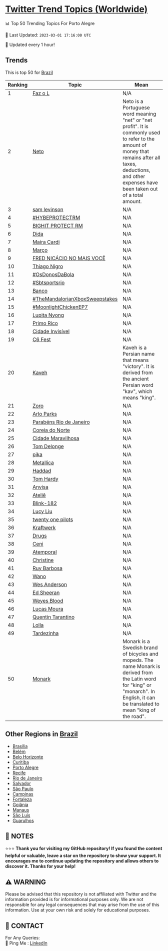 [Twitter Trend Topics (Worldwide)](https://github.com/ErcinDedeoglu/Twitter-Trend-Topics)
==========


📊 Top 50 Trending Topics For Porto Alegre

📆 Last Updated: `2023-03-01 17:16:00 UTC`

🔧 Updated every 1 hour!


## Trends

This is top 50 for [Brazil](</Brazil>)

| Ranking | Topic | Mean |
| ------- | ------------ | ------------ |
| 1 | [Faz o L](http://twitter.com/search?q=Faz+o+L) | N/A |
| 2 | [Neto](http://twitter.com/search?q=Neto) | Neto is a Portuguese word meaning "net" or "net profit". It is commonly used to refer to the amount of money that remains after all taxes, deductions, and other expenses have been taken out of a total amount. |
| 3 | [sam levinson](http://twitter.com/search?q=sam+levinson) | N/A |
| 4 | [#HYBEPROTECTRM](http://twitter.com/search?q=%23HYBEPROTECTRM) | N/A |
| 5 | [BIGHIT PROTECT RM](http://twitter.com/search?q=BIGHIT+PROTECT+RM) | N/A |
| 6 | [Dida](http://twitter.com/search?q=Dida) | N/A |
| 7 | [Maira Cardi](http://twitter.com/search?q=Maira+Cardi) | N/A |
| 8 | [Março](http://twitter.com/search?q=Mar%c3%a7o) | N/A |
| 9 | [FRED NICÁCIO NO MAIS VOCÊ](http://twitter.com/search?q=FRED+NIC%c3%81CIO+NO+MAIS+VOC%c3%8a) | N/A |
| 10 | [Thiago Nigro](http://twitter.com/search?q=Thiago+Nigro) | N/A |
| 11 | [#OsDonosDaBola](http://twitter.com/search?q=%23OsDonosDaBola) | N/A |
| 12 | [#Sbtsportsrio](http://twitter.com/search?q=%23Sbtsportsrio) | N/A |
| 13 | [Banco](http://twitter.com/search?q=Banco) | N/A |
| 14 | [#TheMandalorianXboxSweepstakes](http://twitter.com/search?q=%23TheMandalorianXboxSweepstakes) | N/A |
| 15 | [#MoonlightChickenEP7](http://twitter.com/search?q=%23MoonlightChickenEP7) | N/A |
| 16 | [Lupita Nyong](http://twitter.com/search?q=Lupita+Nyong) | N/A |
| 17 | [Primo Rico](http://twitter.com/search?q=Primo+Rico) | N/A |
| 18 | [Cidade Invisível](http://twitter.com/search?q=Cidade+Invis%c3%advel) | N/A |
| 19 | [C6 Fest](http://twitter.com/search?q=C6+Fest) | N/A |
| 20 | [Kaveh](http://twitter.com/search?q=Kaveh) | Kaveh is a Persian name that means "victory". It is derived from the ancient Persian word "kav", which means "king". |
| 21 | [Zoro](http://twitter.com/search?q=Zoro) | N/A |
| 22 | [Arlo Parks](http://twitter.com/search?q=Arlo+Parks) | N/A |
| 23 | [Parabéns Rio de Janeiro](http://twitter.com/search?q=Parab%c3%a9ns+Rio+de+Janeiro) | N/A |
| 24 | [Coreia do Norte](http://twitter.com/search?q=Coreia+do+Norte) | N/A |
| 25 | [Cidade Maravilhosa](http://twitter.com/search?q=Cidade+Maravilhosa) | N/A |
| 26 | [Tom Delonge](http://twitter.com/search?q=Tom+Delonge) | N/A |
| 27 | [pika](http://twitter.com/search?q=pika) | N/A |
| 28 | [Metallica](http://twitter.com/search?q=Metallica) | N/A |
| 29 | [Haddad](http://twitter.com/search?q=Haddad) | N/A |
| 30 | [Tom Hardy](http://twitter.com/search?q=Tom+Hardy) | N/A |
| 31 | [Anvisa](http://twitter.com/search?q=Anvisa) | N/A |
| 32 | [Ateliê](http://twitter.com/search?q=Ateli%c3%aa) | N/A |
| 33 | [Blink-182](http://twitter.com/search?q=Blink-182) | N/A |
| 34 | [Lucy Liu](http://twitter.com/search?q=Lucy+Liu) | N/A |
| 35 | [twenty one pilots](http://twitter.com/search?q=twenty+one+pilots) | N/A |
| 36 | [Kraftwerk](http://twitter.com/search?q=Kraftwerk) | N/A |
| 37 | [Drugs](http://twitter.com/search?q=Drugs) | N/A |
| 38 | [Ceni](http://twitter.com/search?q=Ceni) | N/A |
| 39 | [Atemporal](http://twitter.com/search?q=Atemporal) | N/A |
| 40 | [Christine](http://twitter.com/search?q=Christine) | N/A |
| 41 | [Ruy Barbosa](http://twitter.com/search?q=Ruy+Barbosa) | N/A |
| 42 | [Wano](http://twitter.com/search?q=Wano) | N/A |
| 43 | [Wes Anderson](http://twitter.com/search?q=Wes+Anderson) | N/A |
| 44 | [Ed Sheeran](http://twitter.com/search?q=Ed+Sheeran) | N/A |
| 45 | [Weyes Blood](http://twitter.com/search?q=Weyes+Blood) | N/A |
| 46 | [Lucas Moura](http://twitter.com/search?q=Lucas+Moura) | N/A |
| 47 | [Quentin Tarantino](http://twitter.com/search?q=Quentin+Tarantino) | N/A |
| 48 | [Lolla](http://twitter.com/search?q=Lolla) | N/A |
| 49 | [Tardezinha](http://twitter.com/search?q=Tardezinha) | N/A |
| 50 | [Monark](http://twitter.com/search?q=Monark) | Monark is a Swedish brand of bicycles and mopeds. The name Monark is derived from the Latin word for "king" or "monarch". In English, it can be translated to mean "king of the road". |



## Other Regions in [Brazil](</Brazil>)

* [Brasília](</Brazil/Brasília.md>)
* [Belém](</Brazil/Belém.md>)
* [Belo Horizonte](</Brazil/Belo Horizonte.md>)
* [Curitiba](</Brazil/Curitiba.md>)
* [Porto Alegre](</Brazil/Porto Alegre.md>)
* [Recife](</Brazil/Recife.md>)
* [Rio de Janeiro](</Brazil/Rio de Janeiro.md>)
* [Salvador](</Brazil/Salvador.md>)
* [São Paulo](</Brazil/São Paulo.md>)
* [Campinas](</Brazil/Campinas.md>)
* [Fortaleza](</Brazil/Fortaleza.md>)
* [Goiânia](</Brazil/Goiânia.md>)
* [Manaus](</Brazil/Manaus.md>)
* [São Luís](</Brazil/São Luís.md>)
* [Guarulhos](</Brazil/Guarulhos.md>)



## 📝 NOTES

⭐⭐⭐ **Thank you for visiting my GitHub repository! If you found the content helpful or valuable, leave a star on the repository to show your support. It encourages me to continue updating the repository and allows others to discover it. Thanks for your help!**


## ⚠️ WARNING

Please be advised that this repository is not affiliated with Twitter and the information provided is for informational purposes only. We are not responsible for any legal consequences that may arise from the use of this information. Use at your own risk and solely for educational purposes.


## 📨 CONTACT

 For Any Queries:  
            🏓 Ping Me : [LinkedIn](https://www.linkedin.com/in/ercindedeoglu/)
